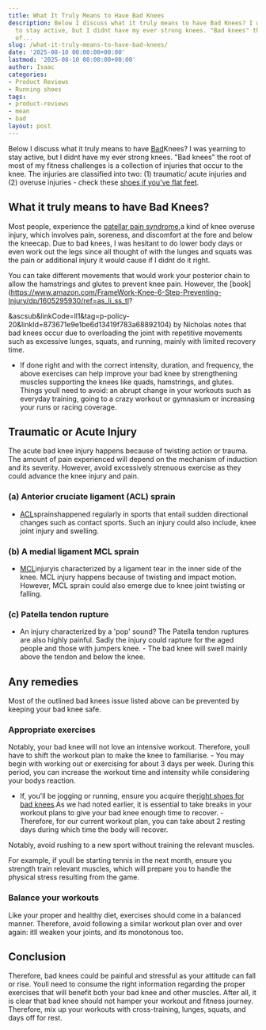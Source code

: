 ```yaml
---
title: What It Truly Means to Have Bad Knees
description: Below I discuss what it truly means to have Bad Knees? I was yearning
  to stay active, but I didnt have my ever strong knees. "Bad knees" the root of most
  of...
slug: /what-it-truly-means-to-have-bad-knees/
date: '2025-08-10 00:00:00+00:00'
lastmod: '2025-08-10 00:00:00+00:00'
author: Isaac
categories:
- Product Reviews
- Running shoes
tags:
- product-reviews
- mean
- bad
layout: post
---
```

Below I discuss what it truly means to have [Bad](https://pestpolicy.com/best-running-shoes-for-bad-knees/)Knees? I was yearning to stay active, but I didnt have my ever strong knees. "Bad knees" the root of most of my fitness challenges is a collection of injuries that occur to the knee. The injuries are classified into two: (1) traumatic/ acute injuries and (2) overuse injuries - check these [shoes if you've flat feet](https://pestpolicy.com/best-walking-shoes-for-men-with-flat-feet/).

##  What it truly means to have Bad Knees?

Most people, experience the [patellar pain syndrome](https://en.wikipedia.org/wiki/Patellofemoral_pain_syndrome),a kind of knee overuse injury, which involves pain, soreness, and discomfort at the fore and below the kneecap. Due to bad knees, I was hesitant to do lower body days or even work out the legs since all thought of with the lunges and squats was the pain or additional injury it would cause if I didnt do it right.

You can take different movements that would work your posterior chain to allow the hamstrings and glutes to prevent knee pain. However, the [book](https://www.amazon.com/FrameWork-Knee-6-Step-Preventing-Injury/dp/1605295930/ref=as_li_ss_tl?

&ascsub&linkCode=ll1&tag=p-policy-20&linkId=873671e9e1be6d13419f783a68892104) by Nicholas notes that bad knees occur due to overloading the joint with repetitive movements such as excessive lunges, squats, and running, mainly with limited recovery time.

- If done right and with the correct intensity, duration, and frequency, the above exercises can help improve your bad knee by strengthening muscles supporting the knees like quads, hamstrings, and glutes. Things youll need to avoid: an abrupt change in your workouts such as everyday training, going to a crazy workout or gymnasium or increasing your runs or racing coverage.

##  Traumatic or Acute Injury

The acute bad knee injury happens because of twisting action or trauma. The amount of pain experienced will depend on the mechanism of induction and its severity. However, avoid excessively strenuous exercise as they could advance the knee injury and pain.

###  (a) Anterior cruciate ligament (ACL) sprain

- [ACL](https://en.wikipedia.org/wiki/Anterior_cruciate_ligament_injury)sprainshappened regularly in sports that entail sudden directional changes such as contact sports. Such an injury could also include, knee joint injury and swelling.

###  (b) A medial ligament MCL sprain

- [MCL](https://en.wikipedia.org/wiki/Medial_collateral_ligament)injuryis characterized by a ligament tear in the inner side of the knee. MCL injury happens because of twisting and impact motion. However, MCL sprain could also emerge due to knee joint twisting or falling.

###  (c) Patella tendon rupture

- An injury characterized by a 'pop' sound? The Patella tendon ruptures are also highly painful. Sadly the injury could rapture for the aged people and those with jumpers knee. - The bad knee will swell mainly above the tendon and below the knee.

##  Any remedies

Most of the outlined bad knees issue listed above can be prevented by keeping your bad knee safe.

###  Appropriate exercises

Notably, your bad knee will not love an intensive workout. Therefore, youll have to shift the workout plan to make the knee to familiarise. - You may begin with working out or exercising for about 3 days per week. During this period, you can increase the workout time and intensity while considering your bodys reaction.

- If, you'll be jogging or running, ensure you acquire the[right shoes for bad knees](https://pestpolicy.com/best-running-shoes-for-bad-knees/).As we had noted earlier, it is essential to take breaks in your workout plans to give your bad knee enough time to recover. - Therefore, for our current workout plan, you can take about 2 resting days during which time the body will recover.

Notably, avoid rushing to a new sport without training the relevant muscles.

For example, if youll be starting tennis in the next month, ensure you strength train relevant muscles, which will prepare you to handle the physical stress resulting from the game.

###  Balance your workouts

Like your proper and healthy diet, exercises should come in a balanced manner. Therefore, avoid following a similar workout plan over and over again: itll weaken your joints, and its monotonous too.

##  Conclusion

Therefore, bad knees could be painful and stressful as your attitude can fall or rise. Youll need to consume the right information regarding the proper exercises that will benefit both your bad knee and other muscles. After all, it is clear that bad knee should not hamper your workout and fitness journey. Therefore, mix up your workouts with cross-training, lunges, squats, and days off for rest.